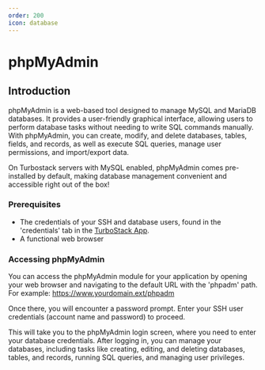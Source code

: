 ```yaml
---
order: 200
icon: database
---
```


# phpMyAdmin

## Introduction

phpMyAdmin is a web-based tool designed to manage MySQL and MariaDB databases. It provides a user-friendly graphical interface, allowing users to perform database tasks without needing to write SQL commands manually. With phpMyAdmin, you can create, modify, and delete databases, tables, fields, and records, as well as execute SQL queries, manage user permissions, and import/export data. 

On Turbostack servers with MySQL enabled, phpMyAdmin comes pre-installed by default, making database management convenient and accessible right out of the box!

### Prerequisites

* The credentials of your SSH and database users, found in the 'credentials' tab in the [TurboStack App](https://my.turbostack.app "TurboStack App").
* A functional web browser

### Accessing phpMyAdmin

You can access the phpMyAdmin module for your application by opening your web browser and navigating to the default URL with the 'phpadm' path. For example: https://www.yourdomain.ext/phpadm

Once there, you will encounter a password prompt. Enter your SSH user credentials (account name and password) to proceed.

This will take you to the phpMyAdmin login screen, where you need to enter your database credentials. After logging in, you can manage your databases, including tasks like creating, editing, and deleting databases, tables, and records, running SQL queries, and managing user privileges.